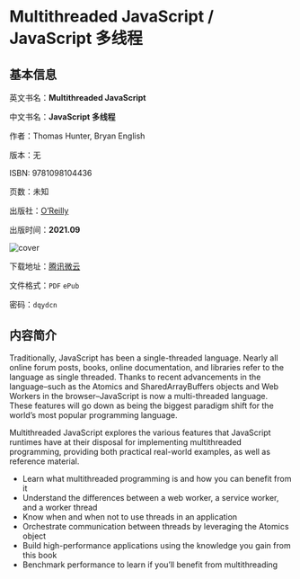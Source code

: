 # Multithreaded JavaScript / JavaScript 多线程

## 基本信息

英文书名：**Multithreaded JavaScript**

中文书名：**JavaScript 多线程**

作者：Thomas Hunter, Bryan English

版本：无

ISBN: 9781098104436

页数：未知

出版社：[O’Reilly](https://www.oreilly.com/library/view/multithreaded-javascript/9781098104429/)

出版时间：**2021.09**

<img :src="$withBase('/images/multithreaded_javascript.jpg')" alt="cover">

下载地址：[腾讯微云](https://share.weiyun.com/KioGotUs)

文件格式：`PDF` `ePub`

密码：`dqydcn`

## 内容简介

Traditionally, JavaScript has been a single-threaded language. Nearly all online forum posts, books, online documentation, and libraries refer to the language as single threaded. Thanks to recent advancements in the language–such as the Atomics and SharedArrayBuffers objects and Web Workers in the browser–JavaScript is now a multi-threaded language. These features will go down as being the biggest paradigm shift for the world’s most popular programming language.

Multithreaded JavaScript explores the various features that JavaScript runtimes have at their disposal for implementing multithreaded programming, providing both practical real-world examples, as well as reference material.

- Learn what multithreaded programming is and how you can benefit from it
- Understand the differences between a web worker, a service worker, and a worker thread
- Know when and when not to use threads in an application
- Orchestrate communication between threads by leveraging the Atomics object
- Build high-performance applications using the knowledge you gain from this book
- Benchmark performance to learn if you’ll benefit from multithreading
